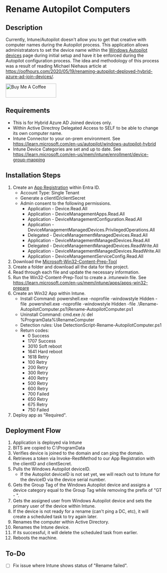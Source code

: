 # Rename Autopilot Computers

## Description
Currently, Intune/Autopilot doesn't allow you to get that creative with computer names during the Autopilot process. This application allows administratators to set the device name within the [Windows Autopilot devices](https://intune.microsoft.com/#view/Microsoft_Intune_Enrollment/AutopilotDevices.ReactView/filterOnManualRemediationRequired~/false) page during initial setup and have it be enforced during the Autopilot configuration process. The idea and methodology of this process was a result of reading Michael Niehaus article at https://oofhours.com/2020/05/19/renaming-autopilot-deployed-hybrid-azure-ad-join-devices/. 

<a href="https://www.buymeacoffee.com/jwagner078g" target="_blank"><img src="https://cdn.buymeacoffee.com/buttons/v2/default-yellow.png" alt="Buy Me A Coffee" style="height: 45px !important;width: 163px !important;" ></a>

## Requirements
- This is for Hybrid Azure AD Joined devices only.
- Within Active Directroy Delegated Access to SELF to be able to change its own computer name.
- Intune Connector to your on-prem environment. See https://learn.microsoft.com/en-us/autopilot/windows-autopilot-hybrid
- Intune Device Categories are set and up to date. See https://learn.microsoft.com/en-us/mem/intune/enrollment/device-group-mapping

## Installation Steps
1. Create an [App Registration](https://portal.azure.com/?feature.msaljs=true#view/Microsoft_AAD_IAM/ActiveDirectoryMenuBlade/~/RegisteredApps) within Entra ID.
   - Account Type: Single Tenant
   - Generate a clientID/clientSecret
   - Admin consent to the following permissions.
     * Application - Device.Read.All
     * Application - DeviceManagementApps.Read.All
     * Application - DeviceManagementConfiguration.Read.All
     * Application - DeviceManagementManagedDevices.PrivilegedOperations.All
     * Delegated - DeviceManagementManagedDevices.Read.All
     * Application - DeviceManagementManagedDevices.Read.All
     * Delegated - DeviceManagementManagedDevices.ReadWrite.All
     * Application - DeviceManagementManagedDevices.ReadWrite.All
     * Application - DeviceManagementServiceConfig.Read.All
2. Download the [Microsoft-Win32-Content-Prep-Tool](https://github.com/microsoft/Microsoft-Win32-Content-Prep-Tool)
3. Create a folder and download all the data for the project.
4. Read through each file and update the necessary information.
5. Run the Win32-Content-Prep-Tool to create a .intunewin file. See https://learn.microsoft.com/en-us/mem/intune/apps/apps-win32-prepare
6. Create an Win32 App within Intune.
   - Install Command: powershell.exe -noprofile -windowstyle Hidden -file .powershell.exe -noprofile -windowstyle Hidden -file .\Rename-AutopilotComputer.ps1\Rename-AutopilotComputer.ps1
   - Uninstall Command: cmd.exe /c del %ProgramData%\RenameComputer
   - Detection rules: Use DetectionScript-Rename-AutopilotComputer.ps1
   - Return codes:
     * 0 Success
     * 1707 Success
     * 3010 Soft reboot
     * 1641 Hard reboot
     * 1618 Retry
     * 100 Retry
     * 200 Retry
     * 300 Retry
     * 400 Retry
     * 500 Retry
     * 600 Retry
     * 700 Failed
     * 650 Retry
     * 675 Retry
     * 750 Failed
7. Deploy app as "Required".

## Deployment Flow
1. Application is deployed via Intune
2. BITS are copied to C:\ProgramData
3. Verifies device is joined to the domain and can ping the domain.
4. Retrieves a token via Invoke-RestMethod to our App Registration with the clientID and clientSecret.
5. Pulls the Windows Autopilot deviceID.
   - If the Autopilot deviceID is not set yet, we will reach out to Intune for the deviceID via the device serial number.
6. Gets the Group Tag of the Windows Autopilot device and assigns a device category equal to the Group Tag while removing the prefix of "GT - ".
7. Gets the assigned user from Windows Autopilot device and sets the primary user of the device within Intune.
8. If the device is not ready for a rename (can't ping a DC, etc), it will create a scheduled task to try again later.
9. Renames the computer within Active Directory.
10. Renames the Intune device.
11. If its successful, it will delete the scheduled task from earlier.
12. Reboots the machine.

## To-Do
- [ ] Fix issue where Intune shows status of "Rename failed".
